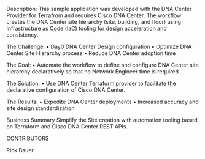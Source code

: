 Description:
This sample application was developed with the DNA Center Provider for Terrafrom and requires Cisco DNA Center. The workflow creates the DNA Center site hierarchy (site, building, and floor) using Infrastructure as Code (IaC) tooling for design acceleration and consistency.

The Challenge:
•	Day0 DNA Center Design configuration
•	Optimize DNA Center Site Hierarchy process 
•	Reduce DNA Center adoption time 

The Goal:
•	Automate the workflow to define and configure DNA Center site hierarchy declaratively so that no Network Engineer time is required.

The Solution:
•	Use DNA Center Terraform provider to facilitate the declarative configuration of Cisco DNA Center.

The Results:
•	Expedite DNA Center deployments
•	Increased accuracy and site design standardization

Business Summary
Simplify the Site creation with automation tooling based on Terraform and Cisco DNA Center REST APIs.

CONTRIBUTORS

Rick Bauer
